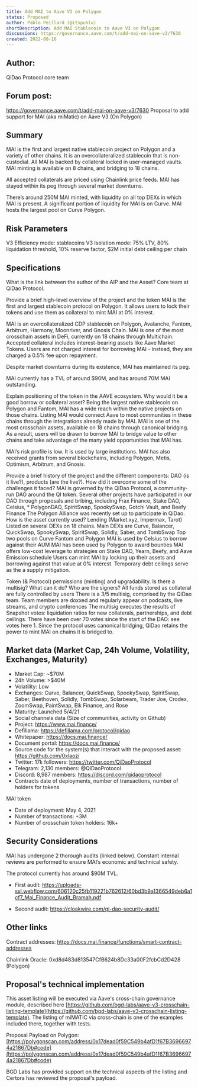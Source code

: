 ```yaml
---
title: Add MAI to Aave V3 on Polygon
status: Proposed
author: Pablo Peillard (@itspublu)
shortDescription: Add MAI Stablecoin to Aave V3 on Polygon
discussions: https://governance.aave.com/t/add-mai-on-aave-v3/7630
created: 2022-08-16
---
```


## Author: 
QiDao Protocol core team

## Forum post: 

https://governance.aave.com/t/add-mai-on-aave-v3/7630
Proposal to add support for MAI (aka miMatic) on Aave V3 (On Polygon)

## Summary

MAI is the first and largest native stablecoin project on Polygon and a variety of other chains. It is an overcollateralized stablecoin that is non-custodial. All MAI is backed by collateral locked in user-managed vaults. MAI minting is available on 8 chains, and bridging to 18 chains.

All accepted collaterals are priced using Chainlink price feeds. MAI has stayed within its peg through several market downturns.

There’s around 250M MAI minted, with liquidity on all top DEXs in which MAI is present. A significant portion of liquidity for MAI is on Curve. MAI hosts the largest pool on Curve Polygon.

## Risk Parameters

V3 Efficiency mode: stablecoins
V3 Isolation mode: 75% LTV, 80% liquidation threshold, 10% reserve factor, $2M initial debt ceiling per chain

## Specifications
What is the link between the author of the AIP and the Asset?
Core team at QiDao Protocol.

Provide a brief high-level overview of the project and the token
MAI is the first and largest stablecoin protocol on Polygon. It allows users to lock their tokens and use them as collateral to mint MAI at 0% interest.

MAI is an overcollateralized CDP stablecoin on Polygon, Avalanche, Fantom, Arbitrum, Harmony, Moonriver, and Gnosis Chain. MAI is one of the most crosschain assets in DeFi, currently on 18 chains through Multichain. Accepted collateral includes interest-bearing assets like Aave Market Tokens. Users are not charged interest for borrowing MAI - instead, they are charged a 0.5% fee upon repayment.

Despite market downturns during its existence, MAI has maintained its peg.

MAI currently has a TVL of around $90M, and has around 70M MAI outstanding.

Explain positioning of the token in the AAVE ecosystem. Why would it be a good borrow or collateral asset?
Being the largest native stablecoin on Polygon and Fantom, MAI has a wide reach within the native projects on those chains. Listing MAI would connect Aave to most communities in these chains through the integrations already made by MAI.
MAI is one of the most crosschain assets, available on 18 chains through canonical bridging. As a result, users will be drawn to borrow MAI to bridge value to other chains and take advantage of the many yield opportunities that MAI has.

MAI’s risk profile is low. It is used by large institutions. MAI has also received grants from several blockchains, including Polygon, Metis, Optimism, Arbitrum, and Gnosis.

Provide a brief history of the project and the different components: DAO (is it live?), products (are the live?). How did it overcome some of the challenges it faced?
MAI is governed by the QiDao Protocol, a community-run DAO around the QI token.
Several other projects have participated in our DAO through proposals and bribing, including Frax Finance, Stake DAO, Celsius, * PolygonDAO, SpiritSwap, SpookySwap, Gotchi Vault, and Beefy Finance
The Polygon Alliance was recently set up to participate in QiDao.
How is the asset currently used?
Lending (Market.xyz, Impermax, Tarot)
Listed on several DEXs on 18 chains. Main DEXs are Curve, Balancer, QuickSwap, SpookySwap, SpiritSwap, Solidly, Saber, and TombSwap
Top two pools on Curve Fantom and Polygon
MAI is used by Celsius to borrow against their AUM
MAI has been used by Polygon to award bounties
MAI offers low-cost leverage to strategies on Stake DAO, Yearn, Beefy, and Aave
Emission schedule
Users can mint MAI by locking up their assets and borrowing against that value at 0% interest. Temporary debt ceilings serve as the a supply mitigation.

Token (& Protocol) permissions (minting) and upgradability. Is there a multisig? What can it do? Who are the signers?
All funds stored as collateral are fully controlled by users
There is a 3/5 multisig, comprised by the QiDao team. Team members are doxxed and regularly appear on podcasts, live streams, and crypto conferences
The multisig executes the results of Snapshot votes: liquidation ratios for new collaterals, partnerships, and debt ceilings. There have been over 70 votes since the start of the DAO: see votes here 1.
Since the protocol uses canonical bridging, QiDao retains the power to mint MAI on chains it is bridged to.

## Market data (Market Cap, 24h Volume, Volatility, Exchanges, Maturity)

- Market Cap: ~$70M
- 24h Volume: >$40M
- Volatility: Low
- Exchanges: Curve, Balancer, QuickSwap, SpookySwap, SpiritSwap, Saber, Beethoven, Solidly, TombSwap, Solarbeam, Trader Joe, Crodex, ZoomSwap, PaintSwap, Elk Finance, and Rose
- Maturity: Launched 5/4/21
- Social channels data (Size of communities, activity on Github)
- Project: https://www.mai.finance/
- Defillama: https://defillama.com/protocol/qidao
- Whitepaper: https://docs.mai.finance/
- Document portal: https://docs.mai.finance/
- Source code for the system(s) that interact with the proposed asset: https://github.com/0xlaozi
- Twitter: 17k followers: https://twitter.com/QiDaoProtocol
- Telegram: 2,130 members: @QiDaoProtocol
- Discord: 8,987 members: https://discord.com/qidaoprotocol
- Contracts date of deployments, number of transactions, number of holders for tokens

MAI token

- Date of deployment: May 4, 2021
- Number of transactions: +3M
- Number of crosschain token holders: 16k+

## Security Considerations
MAI has undergone 2 thorough audits (linked below). Constant internal reviews are performed to ensure MAI’s economic and technical safety.

The protocol currently has around $90M TVL.

- First audit: https://uploads-ssl.webflow.com/606120c25fb119221b762612/60bd3b9a1366549deb6a1cf7_Mai_Finance_Audit_Bramah.pdf

- Second audit: https://cloakwire.com/qi-dao-security-audit/

## Other links

Contract addresses: https://docs.mai.finance/functions/smart-contract-addresses

Chainlink Oracle: 0xd8d483d813547CfB624b8Dc33a00F2fcbCd2D428 (Polygon)

## Proposal's technical implementation

This asset listing will be executed via Aave's cross-chain governance module, described here [https://github.com/bgd-labs/aave-v3-crosschain-listing-template](https://github.com/bgd-labs/aave-v3-crosschain-listing-template). The listing of miMATIC via cross-chain is one of the examples included there, together with tests.

Proposal Payload on Polygon: [https://polygonscan.com/address/0x17dead0f59C549b4afD1f67B36966974a21867Db#code](https://polygonscan.com/address/0x17dead0f59C549b4afD1f67B36966974a21867Db#code)

BGD Labs has provided support on the technical aspects of the listing and Certora has reviewed the proposal's payload.
